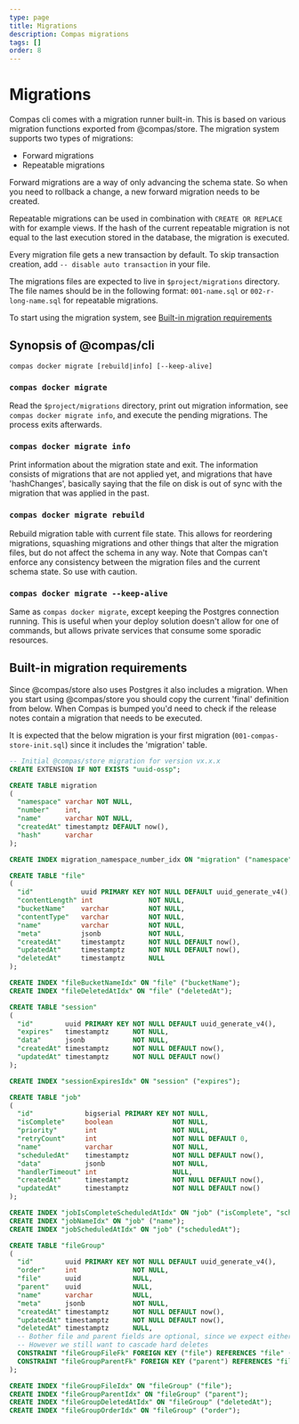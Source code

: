 ```yaml
---
type: page
title: Migrations
description: Compas migrations
tags: []
order: 8
---
```


# Migrations

Compas cli comes with a migration runner built-in. This is based on various
migration functions exported from @compas/store. The migration system supports
two types of migrations:

- Forward migrations
- Repeatable migrations

Forward migrations are a way of only advancing the schema state. So when you
need to rollback a change, a new forward migration needs to be created.

Repeatable migrations can be used in combination with `CREATE OR REPLACE` with
for example views. If the hash of the current repeatable migration is not equal
to the last execution stored in the database, the migration is executed.

Every migration file gets a new transaction by default. To skip transaction
creation, add `-- disable auto transaction` in your file.

The migrations files are expected to live in `$project/migrations` directory.
The file names should be in the following format: `001-name.sql` or
`002-r-long-name.sql` for repeatable migrations.

To start using the migration system, see
[Built-in migration requirements](#built-in-migration-requirements)

## Synopsis of @compas/cli

`compas docker migrate [rebuild|info] [--keep-alive]`

### `compas docker migrate`

Read the `$project/migrations` directory, print out migration information, see
`compas docker migrate info`, and execute the pending migrations. The process
exits afterwards.

### `compas docker migrate info`

Print information about the migration state and exit. The information consists
of migrations that are not applied yet, and migrations that have 'hashChanges',
basically saying that the file on disk is out of sync with the migration that
was applied in the past.

### `compas docker migrate rebuild`

Rebuild migration table with current file state. This allows for reordering
migrations, squashing migrations and other things that alter the migration
files, but do not affect the schema in any way. Note that Compas can't enforce
any consistency between the migration files and the current schema state. So use
with caution.

### `compas docker migrate --keep-alive`

Same as `compas docker migrate`, except keeping the Postgres connection running.
This is useful when your deploy solution doesn't allow for one of commands, but
allows private services that consume some sporadic resources.

## Built-in migration requirements

Since @compas/store also uses Postgres it also includes a migration. When you
start using @compas/store you should copy the current 'final' definition from
below. When Compas is bumped you'd need to check if the release notes contain a
migration that needs to be executed.

It is expected that the below migration is your first migration
(`001-compas-store-init.sql`) since it includes the 'migration' table.

```sql
-- Initial @compas/store migration for version vx.x.x
CREATE EXTENSION IF NOT EXISTS "uuid-ossp";

CREATE TABLE migration
(
  "namespace" varchar NOT NULL,
  "number"    int,
  "name"      varchar NOT NULL,
  "createdAt" timestamptz DEFAULT now(),
  "hash"      varchar
);

CREATE INDEX migration_namespace_number_idx ON "migration" ("namespace", "number");

CREATE TABLE "file"
(
  "id"            uuid PRIMARY KEY NOT NULL DEFAULT uuid_generate_v4(),
  "contentLength" int              NOT NULL,
  "bucketName"    varchar          NOT NULL,
  "contentType"   varchar          NOT NULL,
  "name"          varchar          NOT NULL,
  "meta"          jsonb            NOT NULL,
  "createdAt"     timestamptz      NOT NULL DEFAULT now(),
  "updatedAt"     timestamptz      NOT NULL DEFAULT now(),
  "deletedAt"     timestamptz      NULL
);

CREATE INDEX "fileBucketNameIdx" ON "file" ("bucketName");
CREATE INDEX "fileDeletedAtIdx" ON "file" ("deletedAt");

CREATE TABLE "session"
(
  "id"        uuid PRIMARY KEY NOT NULL DEFAULT uuid_generate_v4(),
  "expires"   timestamptz      NOT NULL,
  "data"      jsonb            NOT NULL,
  "createdAt" timestamptz      NOT NULL DEFAULT now(),
  "updatedAt" timestamptz      NOT NULL DEFAULT now()
);

CREATE INDEX "sessionExpiresIdx" ON "session" ("expires");

CREATE TABLE "job"
(
  "id"             bigserial PRIMARY KEY NOT NULL,
  "isComplete"     boolean               NOT NULL,
  "priority"       int                   NOT NULL,
  "retryCount"     int                   NOT NULL DEFAULT 0,
  "name"           varchar               NOT NULL,
  "scheduledAt"    timestamptz           NOT NULL DEFAULT now(),
  "data"           jsonb                 NOT NULL,
  "handlerTimeout" int                   NULL,
  "createdAt"      timestamptz           NOT NULL DEFAULT now(),
  "updatedAt"      timestamptz           NOT NULL DEFAULT now()
);

CREATE INDEX "jobIsCompleteScheduledAtIdx" ON "job" ("isComplete", "scheduledAt");
CREATE INDEX "jobNameIdx" ON "job" ("name");
CREATE INDEX "jobScheduledAtIdx" ON "job" ("scheduledAt");

CREATE TABLE "fileGroup"
(
  "id"        uuid PRIMARY KEY NOT NULL DEFAULT uuid_generate_v4(),
  "order"     int              NOT NULL,
  "file"      uuid             NULL,
  "parent"    uuid             NULL,
  "name"      varchar          NULL,
  "meta"      jsonb            NOT NULL,
  "createdAt" timestamptz      NOT NULL DEFAULT now(),
  "updatedAt" timestamptz      NOT NULL DEFAULT now(),
  "deletedAt" timestamptz      NULL,
  -- Bother file and parent fields are optional, since we expect either one of them to exists
  -- However we still want to cascade hard deletes
  CONSTRAINT "fileGroupFileFk" FOREIGN KEY ("file") REFERENCES "file" ("id") ON DELETE CASCADE,
  CONSTRAINT "fileGroupParentFk" FOREIGN KEY ("parent") REFERENCES "fileGroup" ("id") ON DELETE CASCADE
);

CREATE INDEX "fileGroupFileIdx" ON "fileGroup" ("file");
CREATE INDEX "fileGroupParentIdx" ON "fileGroup" ("parent");
CREATE INDEX "fileGroupDeletedAtIdx" ON "fileGroup" ("deletedAt");
CREATE INDEX "fileGroupOrderIdx" ON "fileGroup" ("order");
```
